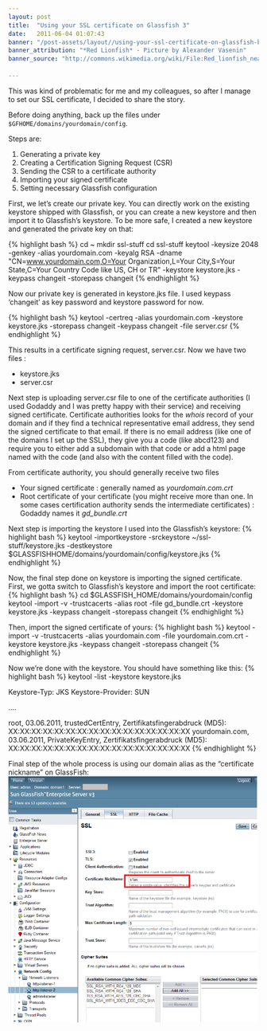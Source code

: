 ```yaml
---
layout: post
title:  "Using your SSL certificate on Glassfish 3"
date:   2011-06-04 01:07:43
banner: "/post-assets/layout//using-your-ssl-certificate-on-glassfish-banner.jpg"
banner_attribution: "*Red Lionfish* - Picture by Alexander Vasenin"
banner_source: "http://commons.wikimedia.org/wiki/File:Red_lionfish_near_Gilli_Banta_Island.JPG"

---
```


This was kind of problematic for me and my colleagues, so after I manage to set our SSL certificate, I decided to share the story.
<!--more-->

Before doing anything, back up the files under `$GFHOME/domains/yourdomain/config`.

Steps are:

1. Generating a private key
2. Creating a Certification Signing Request (CSR)
3. Sending the CSR to a certificate authority
4. Importing your signed certificate
5. Setting necessary Glassfish configuration

First, we let’s create our private key. You can directly work on the existing keystore shipped with Glassfish, 
or you can create a new keystore and then import it to Glassfish’s keystore. To be more safe, I created a new 
keystore and generated the private key on that:

{% highlight bash %}
cd ~
mkdir ssl-stuff
cd ssl-stuff
keytool -keysize 2048 -genkey -alias yourdomain.com -keyalg RSA -dname "CN=www.yourdomain.com,O=Your Organization,L=Your City,S=Your State,C=Your Country Code like US, CH or TR" -keystore keystore.jks -keypass changeit -storepass changeit
{% endhighlight %}

Now our private key is generated in keystore.jks file. I used keypass ‘changeit’ as key password and keystore password for now.

{% highlight bash %}
keytool -certreq -alias yourdomain.com -keystore keystore.jks -storepass changeit -keypass changeit -file server.csr
{% endhighlight %}

This results in a certificate signing request, server.csr. Now we have two files :
 
* keystore.jks
* server.csr

Next step is uploading server.csr file to one of the certificate authorities (I used Godaddy and I was pretty happy with their service) and receiving signed 
certificate. Certificate authorities looks for the *whois* record of your domain and if they find a technical representative email address, they send the 
signed certificate to that email. If there is no email address (like one of the domains I set up the SSL), they give you a code (like abcd123) and require 
you to either add a subdomain with that code or add a html page named with the code (and also with the content filled with the code).

From certificate authority, you should generally receive two files

* Your signed certificate : generally named as *yourdomain.com.crt*
* Root certificate of your certificate (you might receive more than one. In some cases certification authority sends the intermediate certificates) : Godaddy names it *gd_bundle.crt*

Next step is importing the keystore I used into the Glassfish’s keystore:
{% highlight bash %}
keytool -importkeystore -srckeystore ~/ssl-stuff/keystore.jks -destkeystore $GLASSFISHHOME/domains/yourdomain/config/keystore.jks
{% endhighlight %}

Now, the final step done on keystore is importing the signed certificate. First, we gotta switch to Glassfish’s keystore and import the root certificate:
{% highlight bash %}
cd $GLASSFISH_HOME/domains/yourdomain/config
keytool -import -v -trustcacerts -alias root -file gd_bundle.crt -keystore keystore.jks -keypass changeit -storepass changeit
{% endhighlight %}

Then, import the signed certificate of yours:
{% highlight bash %}
keytool -import -v -trustcacerts -alias yourdomain.com -file yourdomain.com.crt -keystore keystore.jks -keypass changeit -storepass changeit
{% endhighlight %}

Now we’re done with the keystore. You should have something like this:
{% highlight bash %}
keytool -list -keystore keystore.jks
 
Keystore-Typ: JKS
Keystore-Provider: SUN
 
....
 
root, 03.06.2011, trustedCertEntry,
Zertifikatsfingerabdruck (MD5): XX:XX:XX:XX:XX:XX:XX:XX:XX:XX:XX:XX:XX:XX:XX:XX
yourdomain.com, 03.06.2011, PrivateKeyEntry,
Zertifikatsfingerabdruck (MD5): XX:XX:XX:XX:XX:XX:XX:XX:XX:XX:XX:XX:XX:XX:XX:XX
{% endhighlight %}

Final step of the whole process is using our domain alias as the “certificate nickname” on GlassFish:
![Screenshot](/post-assets/using-your-ssl-certificate-on-glassfish-screenshot0.png)
